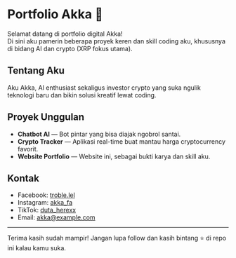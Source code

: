 # Portfolio Akka 🚀

Selamat datang di portfolio digital Akka!  
Di sini aku pamerin beberapa proyek keren dan skill coding aku, khususnya di bidang AI dan crypto (XRP fokus utama).

## Tentang Aku

Aku Akka, AI enthusiast sekaligus investor crypto yang suka ngulik teknologi baru dan bikin solusi kreatif lewat coding.

## Proyek Unggulan

- **Chatbot AI** — Bot pintar yang bisa diajak ngobrol santai.  
- **Crypto Tracker** — Aplikasi real-time buat mantau harga cryptocurrency favorit.  
- **Website Portfolio** — Website ini, sebagai bukti karya dan skill aku.

## Kontak

- Facebook: [troble.lel](https://www.facebook.com/troble.lel)  
- Instagram: [akka_fa](https://www.instagram.com/akka_fa)  
- TikTok: [duta_herexx](https://www.tiktok.com/@duta_herexx)  
- Email: akka@example.com

---

Terima kasih sudah mampir! Jangan lupa follow dan kasih bintang ⭐ di repo ini kalau kamu suka.
